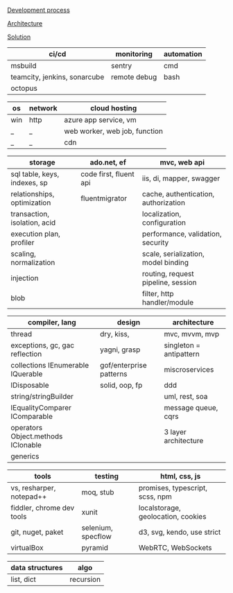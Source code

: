 [Development process](https://github.com/streamcode9/software-design/blob/master/development-process.md)

[Architecture](https://streamcode9.github.io/code/architecture.html)

[Solution](https://streamcode9.github.io/code/solution.html)

ci/cd                                  | monitoring                     | automation                                       
---------------------------------------|--------------------------------|--------------------------------------------------
msbuild                                | sentry                         | cmd                                              
teamcity, jenkins, sonarcube           | remote debug                   | bash                                       
octopus                                |                                |                                              
 
os                                     | network                        | cloud hosting                                
---------------------------------------|--------------------------------|--------------------------------------------------
win                                    | http                           | azure app service, vm                            
_                                      | _                              | web worker, web job, function                    
_                                      | _                              | cdn                                              

storage                                | ado.net, ef                    | mvc, web api                                
---------------------------------------|--------------------------------|--------------------------------------------------
sql table, keys, indexes, sp           | code first, fluent api         | iis, di, mapper, swagger           
relationships, optimization            | fluentmigrator                 | cache, authentication, authorization 
transaction, isolation, acid           |                                | localization, configuration             
execution plan, profiler               |                                | performance, validation, security
scaling, normalization                 |                                | scale, serialization, model binding              
injection                              |                                | routing, request pipeline, session               
blob                                   |                                | filter, http handler/module                      

compiler, lang                         | design                         | architecture
---------------------------------------|--------------------------------|--------------------------------------------------
thread                                 | dry, kiss,                     | mvc, mvvm, mvp
exceptions, gc, gac reflection         | yagni, grasp                   | singleton = antipattern
collections IEnumerable IQuerable      | gof/enterprise patterns        | miscroservices
IDisposable                            | solid, oop, fp                 | ddd
string/stringBuilder                   |                                | uml, rest, soa
IEqualityComparer IComparable          |                                | message queue, cqrs
operators Object.methods IClonable     |                                | 3 layer architecture 
generics                               |                                | 


tools                                  | testing            | html, css, js
---------------------------------------|--------------------|----------------------------------------------
 vs, resharper, notepad++              | moq, stub          | promises, typescript, scss, npm
 fiddler, chrome dev tools             | xunit              | localstorage, geolocation, cookies
 git, nuget, paket                     | selenium, specflow | d3, svg, kendo, use strict
 virtualBox                            | pyramid            | WebRTC, WebSockets

data structures | algo
----------------|---------
list, dict      | recursion
